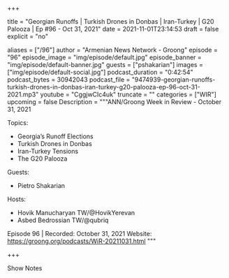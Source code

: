 
+++

title = "Georgian Runoffs | Turkish Drones in Donbas | Iran-Turkey | G20 Palooza | Ep #96 - Oct 31, 2021"
date = 2021-11-01T23:14:53
draft = false
explicit = "no"

aliases = ["/96"]
author = "Armenian News Network - Groong"
episode = "96"
episode_image = "img/episode/default.jpg"
episode_banner = "img/episode/default-banner.jpg"
guests = ["pshakarian"]
images = ["img/episode/default-social.jpg"]
podcast_duration = "0:42:54"
podcast_bytes = 30942043
podcast_file = "9474939-georgian-runoffs-turkish-drones-in-donbas-iran-turkey-g20-palooza-ep-96-oct-31-2021.mp3"
youtube = "CggjwCIc4uk"
truncate = ""
categories = ["WIR"]
upcoming = false
Description = """ANN/Groong Week in Review - October 31, 2021

Topics:
* Georgia’s Runoff Elections
* Turkish Drones in Donbas
* Iran-Turkey Tensions
* The G20 Palooza

Guests:
* Pietro Shakarian

Hosts:
* Hovik Manucharyan TW/@HovikYerevan
* Asbed Bedrossian TW/@qubriq


Episode 96 | Recorded: October 31, 2021
Website: https://groong.org/podcasts/WiR-20211031.html
"""

+++

Show Notes

